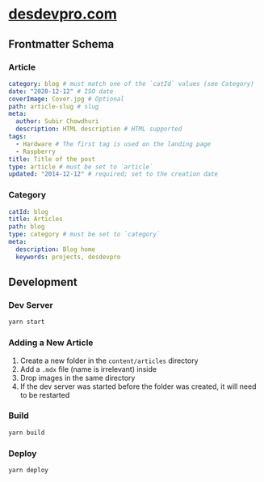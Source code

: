 # [desdevpro.com](https://wwww.desdevpro.com/)

## Frontmatter Schema

### Article
```yml
category: blog # must match one of the `catId` values (see Category)
date: "2020-12-12" # ISO date
coverImage: Cover.jpg # Optional
path: article-slug # slug
meta:
  author: Subir Chowdhuri
  description: HTML description # HTML supported
tags:
  - Hardware # The first tag is used on the landing page
  - Raspberry
title: Title of the post
type: article # must be set to `article`
updated: "2014-12-12" # required; set to the creation date
```

### Category

```yml
catId: blog
title: Articles
path: blog
type: category # must be set to `category`
meta:
  description: Blog home
  keywords: projects, desdevpro
```

## Development

### Dev Server
```sh
yarn start
```

### Adding a New Article
1. Create a new folder in the `content/articles` directory
1. Add a `.mdx` file (name is irrelevant) inside
1. Drop images in the same directory
1. If the dev server was started before the folder was created, it will need to be restarted

### Build

```sh
yarn build
```

### Deploy

```sh
yarn deploy
```
